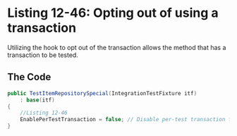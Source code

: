 # Listing 12-46: Opting out of using a transaction

Utilizing the hook to opt out of the transaction allows the method that has a transaction to be tested.

## The Code  

```cs
public TestItemRepositorySpecial(IntegrationTestFixture itf)
    : base(itf) 
{
    //Listing 12-46
    EnablePerTestTransaction = false; // Disable per-test transaction for this test class
}
```  